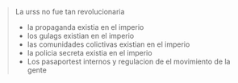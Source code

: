> La urss no fue tan revolucionaria
> - la propaganda existia en el imperio
> - los gulags existian en el imperio
> - las comunidades colictivas existian en el imperio
> - la policia secreta existia en el imperio
> - Los pasaportest internos y regulacion de el movimiento de la gente